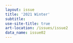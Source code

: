 ```yaml
---
layout: issue
title: '2021 Winter'
subtitle:
use-site-title: true
art-location: /issues/issue2
data_name: issue02
---
```

